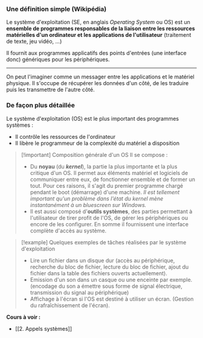 ### Une définition simple (Wikipédia)

Le système d'exploitation (SE, en anglais *Operating System* ou OS) est un **ensemble de programmes responsables de la liaison entre les ressources matérielles d'un ordinateur et les applications de l'utilisateur** (traitement de texte, jeu vidéo, …)

Il fournit aux programmes applicatifs des points d'entrées (une interface donc) génériques pour les périphériques. 

---

On peut l'imaginer comme un messager entre les applications et le matériel physique. Il s'occupe de récupérer les données d'un côté, de les traduire puis les transmettre de l'autre côté.

### De façon plus détaillée 

Le système d'exploitation (OS) est le plus important des programmes systèmes : 

- Il contrôle les ressources de l'ordinateur
- Il libère le programmeur de la complexité du matériel a disposition

>[!important] Composition générale d'un OS 
>Il se compose :
> - Du **noyau** (du ***kernel***), la partie la plus importante et la plus critique d'un OS. Il permet aux éléments matériel et logiciels de communiquer entre eux, de fonctionner ensemble et de former un tout. Pour ces raisons, il s'agit du premier programme chargé pendant le boot (démarrage) d'une machine. 
  > *Il est tellement important qu'un problème dans l'état du kernel mène instantanément à un bluescreen sur Windows.*
> - Il est aussi composé d'**outils systèmes**, des parties permettant à l'utilisateur de tirer profit de l'OS, de gérer les périphériques ou encore de les configurer. En somme il fournissent une interface complète d'accès au système.

>[!example] Quelques exemples de tâches réalisées par le système d'exploitation
> - Lire un fichier dans un disque dur (accès au périphérique, recherche du bloc de fichier, lecture du bloc de fichier, ajout du fichier dans la table des fichiers ouverts actuellement).
> - Emission d'un son dans un casque ou une enceinte par exemple. (encodage du son a émettre sous forme de signal électrique, transmission du signal au périphérique)
> - Affichage à l'écran si l'OS est destiné à utiliser un écran. (Gestion du rafraîchissement de l'écran).

**Cours à voir :**
- [[2. Appels systèmes]]
